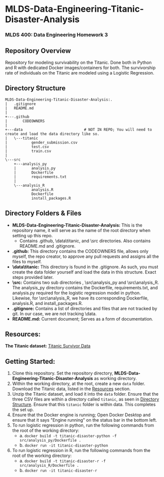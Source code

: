 # MLDS-Data-Engineering-Titanic-Disaster-Analysis

### MLDS 400: Data Engineering Homework 3

## Repository Overview
Repository for modeling survivability on the Titanic. Done both in Python and R with dedicated Docker images/containers for both. The survivorship rate of 
individuals on the Titanic are modeled using a Logistic Regression.

## Directory Structure
```
MLDS-Data-Engineering-Titanic-Disaster-Analysis:.
|   .gitignore
|   README.md
|
+---.github
|       CODEOWNERS
|
+---data                            # NOT IN REPO; You will need to create and load the data directory like so.
|   \---titanic
|           gender_submission.csv
|           test.csv
|           train.csv
|
\---src
    +---analysis_py
    |       analysis.py
    |       Dockerfile
    |       requirements.txt
    |
    \---analysis_R
            analysis.R
            Dockerfile
            install_packages.R
```

## Directory Folders & Files
- **MLDS-Data-Engineering-Titanic-Disaster-Analysis:** This is the repository name, it will serve as the name of the root directory when setting up this repo.
    - Contains .github, \data\titanic, and \src directories. Also contains README.md and .gitignore.
- **.github:** This directory contains the CODEOWNERS file, allows only myself, the repo creator, to approve any pull requests and assigns all the files to myself.
- **\data\titanic:** This directory is found in the .gitignore. As such, you must create the data folder yourself and load the data in this structure. Exact steps provided later.
- **\src:** Contains two sub directories , \src\analysis_py and \src\analysis_R. The analysis_py directory contains the Dockerfile, requirements.txt, and analysis.py required for the logistic regression model in python. Likewise, for \src\analysis_R, we have its corresponding Dockerfile, analysis.R, and install_packages.R.
- **.gitignore:** Contains a list of directories and files that are not tracked by git. In our case, we are not tracking \data. 
- **README.md:** Current document; Serves as a form of documentation.

## Resources:
**The Titanic dataset:** [Titanic Survivor Data](https://www.kaggle.com/competitions/titanic/data) 

## Getting Started:
1. Clone this repository. Set the repository directory, **MLDS-Data-Engineering-Titanic-Disaster-Analysis** as working directory.
2. Within the working directory, at the root, create a new `data` folder. Download the Titanic data, listed in the [Resources](#resources) section.
3. Unzip the Titanic dataset, and load it into the `data` folder. Ensure that the three CSV files are within a directory called `titanic`, as seen in [Directory Structure](#directory-structure). Ensure that this `titanic` folder is within data. This completes the set up.
4. Ensure that the Docker engine is running; Open Docker Desktop and ensure that it says "Engine running" on the status bar in the bottom left. 
5. To run logistic regression in python, run the following commands from the root of the working directory:
    - a. `docker build -t titanic-disaster-python -f src/analysis_py/Dockerfile .`
    - b. `docker run -it titanic-disaster-python`
6. To run logistic regression in R, run the following commands from the root of the working directory:
    - a. `docker build -t titanic-disaster-r -f src/analysis_R/Dockerfile .`
    - b. `docker run -it titanic-disaster-r`